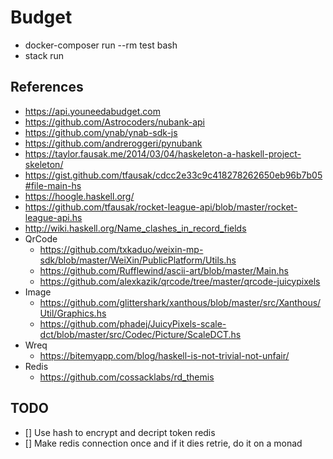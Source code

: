 # Budget

- docker-composer run --rm test bash
- stack run

## References

- https://api.youneedabudget.com
- https://github.com/Astrocoders/nubank-api
- https://github.com/ynab/ynab-sdk-js
- https://github.com/andreroggeri/pynubank
- https://taylor.fausak.me/2014/03/04/haskeleton-a-haskell-project-skeleton/
- https://gist.github.com/tfausak/cdcc2e33c9c418278262650eb96b7b05#file-main-hs
- https://hoogle.haskell.org/
- https://github.com/tfausak/rocket-league-api/blob/master/rocket-league-api.hs
- http://wiki.haskell.org/Name_clashes_in_record_fields
- QrCode
  - https://github.com/txkaduo/weixin-mp-sdk/blob/master/WeiXin/PublicPlatform/Utils.hs
  - https://github.com/Rufflewind/ascii-art/blob/master/Main.hs
  - https://github.com/alexkazik/qrcode/tree/master/qrcode-juicypixels
- Image
  - https://github.com/glittershark/xanthous/blob/master/src/Xanthous/Util/Graphics.hs
  - https://github.com/phadej/JuicyPixels-scale-dct/blob/master/src/Codec/Picture/ScaleDCT.hs
- Wreq
  - https://bitemyapp.com/blog/haskell-is-not-trivial-not-unfair/
- Redis
  - https://github.com/cossacklabs/rd_themis

## TODO
- [] Use hash to encrypt and decript token redis
- [] Make redis connection once and if it dies retrie, do it on a monad
